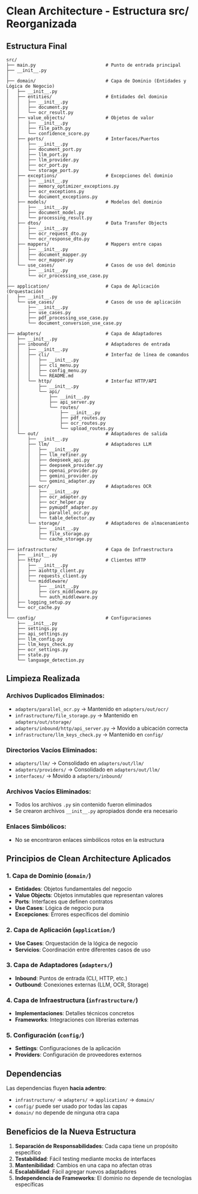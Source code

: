 # Clean Architecture - Estructura src/ Reorganizada

##   Estructura Final

```
src/
├── main.py                          # Punto de entrada principal
├── __init__.py
│
├── domain/                          # Capa de Dominio (Entidades y Lógica de Negocio)
│   ├── __init__.py
│   ├── entities/                    # Entidades del dominio
│   │   ├── __init__.py
│   │   ├── document.py
│   │   └── ocr_result.py
│   ├── value_objects/               # Objetos de valor
│   │   ├── __init__.py
│   │   ├── file_path.py
│   │   └── confidence_score.py
│   ├── ports/                       # Interfaces/Puertos
│   │   ├── __init__.py
│   │   ├── document_port.py
│   │   ├── llm_port.py
│   │   ├── llm_provider.py
│   │   ├── ocr_port.py
│   │   └── storage_port.py
│   ├── exceptions/                  # Excepciones del dominio
│   │   ├── __init__.py
│   │   ├── memory_optimizer_exceptions.py
│   │   ├── ocr_exceptions.py
│   │   └── document_exceptions.py
│   ├── models/                      # Modelos del dominio
│   │   ├── __init__.py
│   │   ├── document_model.py
│   │   └── processing_result.py
│   ├── dtos/                        # Data Transfer Objects
│   │   ├── __init__.py
│   │   ├── ocr_request_dto.py
│   │   └── ocr_response_dto.py
│   ├── mappers/                     # Mappers entre capas
│   │   ├── __init__.py
│   │   ├── document_mapper.py
│   │   └── ocr_mapper.py
│   └── use_cases/                   # Casos de uso del dominio
│       ├── __init__.py
│       └── ocr_processing_use_case.py
│
├── application/                     # Capa de Aplicación (Orquestación)
│   ├── __init__.py
│   └── use_cases/                   # Casos de uso de aplicación
│       ├── __init__.py
│       ├── use_cases.py
│       ├── pdf_processing_use_case.py
│       └── document_conversion_use_case.py
│
├── adapters/                        # Capa de Adaptadores
│   ├── __init__.py
│   ├── inbound/                     # Adaptadores de entrada
│   │   ├── __init__.py
│   │   ├── cli/                     # Interfaz de línea de comandos
│   │   │   ├── __init__.py
│   │   │   ├── cli_menu.py
│   │   │   ├── config_menu.py
│   │   │   └── README.md
│   │   └── http/                    # Interfaz HTTP/API
│   │       ├── __init__.py
│   │       └── api/
│   │           ├── __init__.py
│   │           ├── api_server.py
│   │           └── routes/
│   │               ├── __init__.py
│   │               ├── pdf_routes.py
│   │               ├── ocr_routes.py
│   │               └── upload_routes.py
│   └── out/                         # Adaptadores de salida
│       ├── __init__.py
│       ├── llm/                     # Adaptadores LLM
│       │   ├── __init__.py
│       │   ├── llm_refiner.py
│       │   ├── deepseek_api.py
│       │   ├── deepseek_provider.py
│       │   ├── openai_provider.py
│       │   ├── gemini_provider.py
│       │   └── gemini_adapter.py
│       ├── ocr/                     # Adaptadores OCR
│       │   ├── __init__.py
│       │   ├── ocr_adapter.py
│       │   ├── ocr_helper.py
│       │   ├── pymupdf_adapter.py
│       │   ├── parallel_ocr.py
│       │   └── table_detector.py
│       └── storage/                 # Adaptadores de almacenamiento
│           ├── __init__.py
│           ├── file_storage.py
│           └── cache_storage.py
│
├── infrastructure/                  # Capa de Infraestructura
│   ├── __init__.py
│   ├── http/                        # Clientes HTTP
│   │   ├── __init__.py
│   │   ├── aiohttp_client.py
│   │   ├── requests_client.py
│   │   └── middleware/
│   │       ├── __init__.py
│   │       ├── cors_middleware.py
│   │       └── auth_middleware.py
│   ├── logging_setup.py
│   └── ocr_cache.py
│
└── config/                          # Configuraciones
    ├── __init__.py
    ├── settings.py
    ├── api_settings.py
    ├── llm_config.py
    ├── llm_keys_check.py
    ├── ocr_settings.py
    ├── state.py
    └── language_detection.py
```

##   Limpieza Realizada
###   Archivos Duplicados Eliminados:
- `adapters/parallel_ocr.py` → Mantenido en `adapters/out/ocr/`
- `infrastructure/file_storage.py` → Mantenido en `adapters/out/storage/`
- `adapters/inbound/http/api_server.py` → Movido a ubicación correcta
- `infrastructure/llm_keys_check.py` → Mantenido en `config/`

###   Directorios Vacíos Eliminados:
- `adapters/llm/` → Consolidado en `adapters/out/llm/`
- `adapters/providers/` → Consolidado en `adapters/out/llm/`
- `interfaces/` → Movido a `adapters/inbound/`

###   Archivos Vacíos Eliminados:
- Todos los archivos `.py` sin contenido fueron eliminados
- Se crearon archivos `__init__.py` apropiados donde era necesario

###   Enlaces Simbólicos:
- No se encontraron enlaces simbólicos rotos en la estructura

##   Principios de Clean Architecture Aplicados

### 1. **Capa de Dominio** (`domain/`)
- **Entidades**: Objetos fundamentales del negocio
- **Value Objects**: Objetos inmutables que representan valores
- **Ports**: Interfaces que definen contratos
- **Use Cases**: Lógica de negocio pura
- **Excepciones**: Errores específicos del dominio

### 2. **Capa de Aplicación** (`application/`)
- **Use Cases**: Orquestación de la lógica de negocio
- **Servicios**: Coordinación entre diferentes casos de uso

### 3. **Capa de Adaptadores** (`adapters/`)
- **Inbound**: Puntos de entrada (CLI, HTTP, etc.)
- **Outbound**: Conexiones externas (LLM, OCR, Storage)

### 4. **Capa de Infraestructura** (`infrastructure/`)
- **Implementaciones**: Detalles técnicos concretos
- **Frameworks**: Integraciones con librerías externas

### 5. **Configuración** (`config/`)
- **Settings**: Configuraciones de la aplicación
- **Providers**: Configuración de proveedores externos

##   Dependencias

Las dependencias fluyen **hacia adentro**:
- `infrastructure/` → `adapters/` → `application/` → `domain/`
- `config/` puede ser usado por todas las capas
- `domain/` no depende de ninguna otra capa

##   Beneficios de la Nueva Estructura

1. **Separación de Responsabilidades**: Cada capa tiene un propósito específico
2. **Testabilidad**: Fácil testing mediante mocks de interfaces
3. **Mantenibilidad**: Cambios en una capa no afectan otras
4. **Escalabilidad**: Fácil agregar nuevos adaptadores
5. **Independencia de Frameworks**: El dominio no depende de tecnologías específicas
